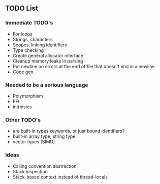 ## TODO List

### Immediate TODO's

 - For loops
 - Strings, characters
 - Scopes, linking identifiers
 - Type checking
 - Create general allocator interface
 - Cleanup memory leaks in parsing
 - Put newline on errors at the end of file that doesn't end in a newline
 - Code gen

### Needed to be a serious language

 - Polymorphism
 - FFI
 - intrinsics

### Other TODO's

 - are built-in types keywords, or just bound identifiers?
 - built-in array type, string type
 - vector types (SIMD)

### Ideas

 - Calling convention abstraction
 - Stack inspection
 - Stack-based context instead of thread-locals
